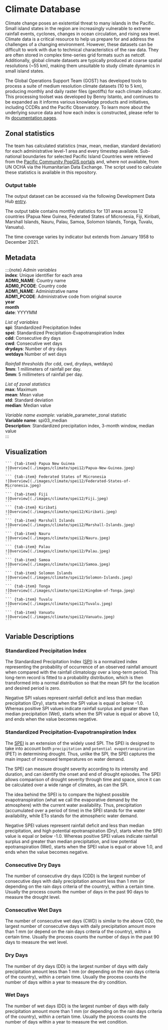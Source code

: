 # Climate Database

Climate change poses an existential threat to many islands in the Pacific. Small island states in the region are increasingly vulnerable to extreme rainfall events, cyclones, changes in ocean circulation, and rising sea level. Climate data is a critical resource to help us prepare for and address the challenges of a changing environment. However, these datasets can be difficult to work with due to technical characteristics of the raw data. They are often stored in complex time-series grid formats such as netcdf. Additionally, global climate datasets are typically produced at coarse spatial resolutions (~55 km), making them unsuitable to study climate dynamics in small island states.

The Global Operations Support Team (GOST) has developed tools to process a suite of medium resolution climate datasets (10 to 5 km), producing monthly and daily raster files (geotiffs) for each climate indicator. This processing toolset was developed by Benny Istanto, and continues to be expanded as it informs various knowledge products and initiatives, including CCDRs and the Pacific Observatory. To learn more about the underlying source data and how each index is constructed, please refer to its [documentation pages](https://bennyistanto.github.io/gost-climate/intro.html).

## Zonal statistics

The team has calculated statistics (max, mean, median, standard deviation) for each administrative level-1 area and every timestep available. Sub-national boundaries for selected Pacific Island Countries were retrieved from the [Pacific Community PopGIS portals](https://sdd.spc.int/mapping-popgis) and, where not available, from UN OCHA via the Humanitarian Data Exchange. The script used to calculate these statistics is available in this repository.

### Output table

The output dataset can be accessed via the following Development Data Hub [entry](https://datacatalog.worldbank.org/int/search/dataset/0062856).

The output table contains monthly statistics for 131 areas across 12 countries (Papua New Guinea, Federated States of Micronesia, Fiji, Kiribati, Marshall Islands, Nauru, Palau, Samoa, Solomon Islands, Tonga, Tuvalu, Vanuatu).

The time coverage varies by indicator but extends from January 1958 to December 2021.

## Metadata

:::{note}
*Admin variables*  
**index**: Unique identifier for each area  
**ADM0_NAME**: Country name  
**ADM0_PCODE**: Country code  
**ADM1_NAME**: Administrative name  
**ADM1_PCODE**: Administrative code from original source  
**year**  
**month**  
**date**: YYYYMM  

*List of variables*  
**spi**: Standardized Precipitation Index  
**spei**: Standardized Precipitation-Evapotranspiration Index  
**cdd**: Consecutive dry days  
**cwd**: Consecutive wet days  
**drydays**: Number of dry days  
**wetdays** Number of wet days  

*Rainfall thresholds* (for cdd, cwd, drydays, wetdays)  
**1mm**: 1 millimeters of rainfall per day.  
**5mm**: 5 millimeters of rainfall per day.  

*List of zonal statistics*   
**max**: Maximum  
**mean**: Mean value  
**std**: Standard deviation  
**median**: Median value  

*Variable name example*: variable_parameter_zonal statistic  
**Variable name**: spi03_median  
**Description**: Standardized precipitation index, 3-month window, median value  
:::

## Visualization

````{tab-set}
``` {tab-item} Papua New Guinea
![Overview](./images/climate/spei12/Papua-New-Guinea.jpeg)
```
``` {tab-item} Federated States of Micronesia
![Overview](./images/climate/spei12/Federated-States-of-Micronesia.jpeg)
```
``` {tab-item} Fiji
![Overview](./images/climate/spei12/Fiji.jpeg)
```
``` {tab-item} Kiribati
![Overview](./images/climate/spei12/Kiribati.jpeg)
```
``` {tab-item} Marshall Islands
![Overview](./images/climate/spei12/Marshall-Islands.jpeg)
```
``` {tab-item} Nauru
![Overview](./images/climate/spei12/Nauru.jpeg)
```
``` {tab-item} Palau
![Overview](./images/climate/spei12/Palau.jpeg)
```
``` {tab-item} Samoa
![Overview](./images/climate/spei12/Samoa.jpeg)
```
``` {tab-item} Solomon Islands
![Overview](./images/climate/spei12/Solomon-Islands.jpeg)
```
``` {tab-item} Tonga
![Overview](./images/climate/spei12/Kingdom-of-Tonga.jpeg)
```
``` {tab-item} Tuvalu
![Overview](./images/climate/spei12/Tuvalu.jpeg)
```
``` {tab-item} Vanuatu
![Overview](./images/climate/spei12/Vanuatu.jpeg)
```
````

## Variable Descriptions

### Standardized Precipitation Index

The Standardized Precipitation Index ([SPI](https://library.wmo.int/doc_num.php?explnum_id=7768)) is a normalized index representing the probability of occurrence of an observed rainfall amount when compared with the rainfall climatology over a long-term period. This long-term record is fitted to a probability distribution, which is then transformed into a normal distribution so that the mean SPI for the location and desired period is zero.  

Negative SPI values represent rainfall deficit and less than median precipitation (Dry), starts when the SPI value is equal or below -1.0. Whereas positive SPI values indicate rainfall surplus and greater than median precipitation (Wet), starts when the SPI value is equal or above 1.0, and ends when the value becomes negative.

### Standardized Precipitation-Evapotranspiration Index

The [SPEI](https://spei.csic.es) is an extension of the widely used SPI. The SPEI is designed to take into account both `precipitation` and `potential evapotranspiration` (PET) in determining drought. Thus, unlike the SPI, the SPEI captures the main impact of increased temperatures on water demand.  

The SPEI can measure drought severity according to its intensity and duration, and can identify the onset and end of drought episodes. The SPEI allows comparison of drought severity through time and space, since it can be calculated over a wide range of climates, as can the SPI.  

The idea behind the SPEI is to compare the highest possible evapotranspiration (what we call the evaporative demand by the atmosphere) with the current water availability. Thus, precipitation (accumulated over a period of time) in the SPEI stands for the water availability, while ETo stands for the atmospheric water demand.  

Negative SPEI values represent rainfall deficit and less than median precipitation, and high potential epotranspiration (Dry), starts when the SPEI value is equal or below -1.0. Whereas positive SPEI values indicate rainfall surplus and greater than median precipitation, and low potential epotranspiration (Wet), starts when the SPEI value is equal or above 1.0, and ends when the value becomes negative.  

### Consecutive Dry Days

The number of consecutive dry days (CDD) is the largest number of consecutive days with daily precipitation amount less than 1 mm (or depending on the rain days criteria of the country), within a certain time. Usually the process counts the number of days in the past 90 days to measure the drought level.  

### Consecutive Wet Days

The number of consecutive wet days (CWD) is similar to the above CDD, the largest number of consecutive days with daily precipitation amount more than 1 mm (or depend on the rain days criteria of the country), within a certain time. Usually the process counts the number of days in the past 90 days to measure the wet level.  

### Dry Days

The number of dry days (DD) is the largest number of days with daily precipitation amount less than 1 mm (or depending on the rain days criteria of the country), within a certain time. Usually the process counts the number of days within a year to measure the dry condition.  

### Wet Days

The number of wet days (DD) is the largest number of days with daily precipitation amount more than 1 mm (or depending on the rain days criteria of the country), within a certain time. Usually the process counts the number of days within a year to measure the wet condition.  